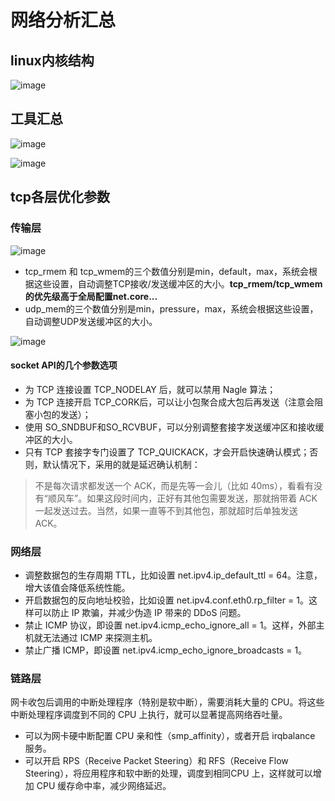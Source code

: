 # 网络分析汇总

## linux内核结构

![image](https://github.com/ingangi/blog/blob/master/img/kenel_net_layer.png)

## 工具汇总

![image](https://github.com/ingangi/blog/blob/master/img/net_tool_by_item.png)

![image](https://github.com/ingangi/blog/blob/master/img/net_tool_by_tool.png)

## tcp各层优化参数

### 传输层

![image](https://github.com/ingangi/blog/blob/master/img/socket_opt.png)

- tcp_rmem 和 tcp_wmem的三个数值分别是min，default，max，系统会根据这些设置，自动调整TCP接收/发送缓冲区的大小。**tcp_rmem/tcp_wmem的优先级高于全局配置net.core...**
- udp_mem的三个数值分别是min，pressure，max，系统会根据这些设置，自动调整UDP发送缓冲区的大小。

![image](https://github.com/ingangi/blog/blob/master/img/tcp_options.png)

#### socket API的几个参数选项

- 为 TCP 连接设置 TCP_NODELAY 后，就可以禁用 Nagle 算法；
- 为 TCP 连接开启 TCP_CORK后，可以让小包聚合成大包后再发送（注意会阻塞小包的发送）；
- 使用 SO_SNDBUF和SO_RCVBUF，可以分别调整套接字发送缓冲区和接收缓冲区的大小。
- 只有 TCP 套接字专门设置了 TCP_QUICKACK，才会开启快速确认模式；否则，默认情况下，采用的就是延迟确认机制：

> 不是每次请求都发送一个 ACK，而是先等一会儿（比如 40ms），看看有没有“顺风车”。如果这段时间内，正好有其他包需要发送，那就捎带着 ACK 一起发送过去。当然，如果一直等不到其他包，那就超时后单独发送 ACK。

### 网络层

- 调整数据包的生存周期 TTL，比如设置 net.ipv4.ip_default_ttl = 64。注意，增大该值会降低系统性能。
- 开启数据包的反向地址校验，比如设置 net.ipv4.conf.eth0.rp_filter = 1。这样可以防止 IP 欺骗，并减少伪造 IP 带来的 DDoS 问题。
- 禁止 ICMP 协议，即设置 net.ipv4.icmp_echo_ignore_all = 1。这样，外部主机就无法通过 ICMP 来探测主机。
- 禁止广播 ICMP，即设置 net.ipv4.icmp_echo_ignore_broadcasts = 1。

### 链路层

网卡收包后调用的中断处理程序（特别是软中断），需要消耗大量的 CPU。将这些中断处理程序调度到不同的 CPU 上执行，就可以显著提高网络吞吐量。
- 可以为网卡硬中断配置 CPU 亲和性（smp_affinity），或者开启 irqbalance 服务。
- 可以开启 RPS（Receive Packet Steering）和 RFS（Receive Flow Steering），将应用程序和软中断的处理，调度到相同CPU 上，这样就可以增加 CPU 缓存命中率，减少网络延迟。